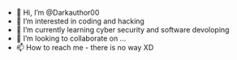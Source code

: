- 👋 Hi, I’m @Darkauthor00
- 👀 I’m interested in coding and hacking
- 🌱 I’m currently learning cyber security and software devoloping
- 💞️ I’m looking to collaborate on ...
- 📫 How to reach me - there is no way XD

<!---
Darkauthor00/Darkauthor00 is a ✨ special ✨ repository because its `README.md` (this file) appears on your GitHub profile.
You can click the Preview link to take a look at your changes.
--->
